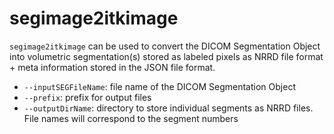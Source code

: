 # segimage2itkimage

`segimage2itkimage` can be used to convert the DICOM Segmentation Object into volumetric segmentation(s) stored as labeled pixels as NRRD file format + meta information stored in the JSON file format.

* `--inputSEGFileName`: file name of the DICOM Segmentation Object
* `--prefix`: prefix for output files
* `--outputDirName`: directory to store individual segments as NRRD files. File names will correspond to the segment numbers

